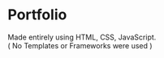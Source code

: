 # Portfolio
Made entirely using HTML, CSS, JavaScript.<br>
( No Templates or Frameworks were used )
